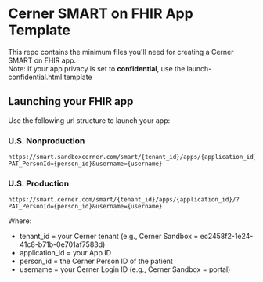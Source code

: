 # Cerner SMART on FHIR App Template
This repo contains the minimum files you'll need for creating a Cerner SMART on FHIR app.<br>
Note: if your app privacy is set to <b>confidential</b>, use the launch-confidential.html template

## Launching your FHIR app
Use the following url structure to launch your app:

### U.S. Nonproduction
```
https://smart.sandboxcerner.com/smart/{tenant_id}/apps/{application_id}/?PAT_PersonId={person_id}&username={username}
```
### U.S. Production
```
https://smart.cerner.com/smart/{tenant_id}/apps/{application_id}/?PAT_PersonId={person_id}&username={username}
```
Where:
* tenant_id = your Cerner tenant (e.g., Cerner Sandbox = ec2458f2-1e24-41c8-b71b-0e701af7583d)
* application_id = your App ID
* person_id = the Cerner Person ID of the patient
* username = your Cerner Login ID (e.g., Cerner Sandbox = portal)
